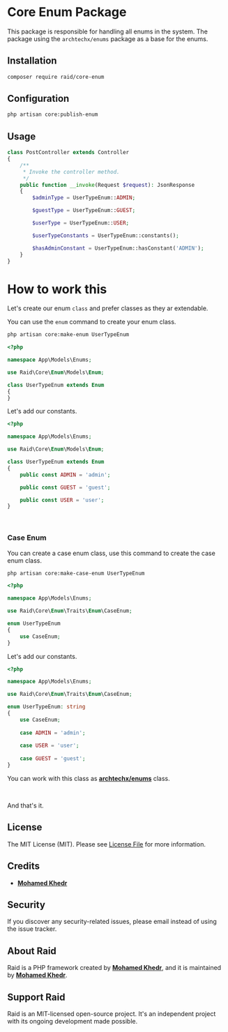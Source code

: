 # Core Enum Package

This package is responsible for handling all enums in the system.
The package using the `archtechx/enums` package as a base for the enums.

## Installation

``` bash
composer require raid/core-enum
```

## Configuration

``` bash
php artisan core:publish-enum
```

## Usage

``` php
class PostController extends Controller
{
    /**
     * Invoke the controller method.
     */
    public function __invoke(Request $request): JsonResponse
    {
        $adminType = UserTypeEnum::ADMIN;

        $guestType = UserTypeEnum::GUEST;

        $userType = UserTypeEnum::USER;

        $userTypeConstants = UserTypeEnum::constants();

        $hasAdminConstant = UserTypeEnum::hasConstant('ADMIN');
    }
}
```

# How to work this

Let's create our enum `class` and prefer classes as they ar extendable.

You can use the `enum` command to create your enum class.

``` bash
php artisan core:make-enum UserTypeEnum
```

``` php
<?php

namespace App\Models\Enums;

use Raid\Core\Enum\Models\Enum;

class UserTypeEnum extends Enum
{
}
```

Let's add our constants.

``` php
<?php

namespace App\Models\Enums;

use Raid\Core\Enum\Models\Enum;

class UserTypeEnum extends Enum
{
    public const ADMIN = 'admin';

    public const GUEST = 'guest';

    public const USER = 'user';
}
``` 

<br>

### Case Enum

You can create a case enum class,
use this command to create the case enum class.

``` bash
php artisan core:make-case-enum UserTypeEnum
```

``` php
<?php

namespace App\Models\Enums;

use Raid\Core\Enum\Traits\Enum\CaseEnum;

enum UserTypeEnum
{
    use CaseEnum;
}
```

Let's add our constants.

``` php
<?php

namespace App\Models\Enums;

use Raid\Core\Enum\Traits\Enum\CaseEnum;

enum UserTypeEnum: string
{
    use CaseEnum;
    
    case ADMIN = 'admin';
    
    case USER = 'user';
    
    case GUEST = 'guest';
}
```

You can work with this class as **[archtechx/enums](https://github.com/archtechx/enums)** class.

<br>

And that's it.

## License

The MIT License (MIT). Please see [License File](LICENSE.md) for more information.

## Credits

- **[Mohamed Khedr](https://github.com/MohamedKhedr700)**

## Security

If you discover any security-related issues, please email
instead of using the issue tracker.

## About Raid

Raid is a PHP framework created by **[Mohamed Khedr](https://github.com/MohamedKhedr700)**,
and it is maintained by **[Mohamed Khedr](https://github.com/MohamedKhedr700)**.

## Support Raid

Raid is an MIT-licensed open-source project. It's an independent project with its ongoing development made possible.

